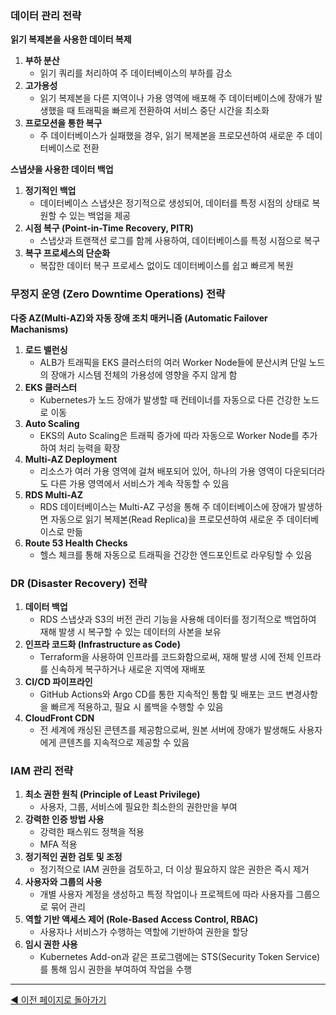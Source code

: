 ### 데이터 관리 전략

**읽기 복제본을 사용한 데이터 복제**

1. **부하 분산**
    - 읽기 쿼리를 처리하여 주 데이터베이스의 부하를 감소
2. **고가용성**
    - 읽기 복제본을 다른 지역이나 가용 영역에 배포해 주 데이터베이스에 장애가 발생했을 때 트래픽을 빠르게 전환하여 서비스 중단 시간을 최소화
3. **프로모션을 통한 복구**
    - 주 데이터베이스가 실패했을 경우, 읽기 복제본을 프로모션하여 새로운 주 데이터베이스로 전환

**스냅샷을 사용한 데이터 백업**

1. **정기적인 백업**
    - 데이터베이스 스냅샷은 정기적으로 생성되어, 데이터를 특정 시점의 상태로 복원할 수 있는 백업을 제공
2. **시점 복구 (Point-in-Time Recovery, PITR)**
    - 스냅샷과 트랜잭션 로그를 함께 사용하여, 데이터베이스를 특정 시점으로 복구
3. **복구 프로세스의 단순화**
    - 복잡한 데이터 복구 프로세스 없이도 데이터베이스를 쉽고 빠르게 복원

### 무정지 운영 (Zero Downtime Operations) 전략

**다중 AZ(Multi-AZ)와 자동 장애 조치 매커니즘 (Automatic Failover Machanisms)**

1. **로드 밸런싱**
    - ALB가 트래픽을 EKS 클러스터의 여러 Worker Node들에 분산시켜 단일 노드의 장애가 시스템 전체의 가용성에 영향을 주지 않게 함
2. **EKS 클러스터**
    - Kubernetes가 노드 장애가 발생할 때 컨테이너를 자동으로 다른 건강한 노드로 이동
3. **Auto Scaling**
    - EKS의 Auto Scaling은 트래픽 증가에 따라 자동으로 Worker Node를 추가하여 처리 능력을 확장
4. **Multi-AZ Deployment**
    - 리소스가 여러 가용 영역에 걸쳐 배포되어 있어, 하나의 가용 영역이 다운되더라도 다른 가용 영역에서 서비스가 계속 작동할 수 있음
5. **RDS Multi-AZ**
    - RDS 데이터베이스는 Multi-AZ 구성을 통해 주 데이터베이스에 장애가 발생하면 자동으로 읽기 복제본(Read Replica)을 프로모션하여 새로운 주 데이터베이스로 만듦
6. **Route 53 Health Checks**
    - 헬스 체크를 통해 자동으로 트래픽을 건강한 엔드포인트로 라우팅할 수 있음

### DR (Disaster Recovery) 전략

1. **데이터 백업**
    - RDS 스냅샷과 S3의 버전 관리 기능을 사용해 데이터를 정기적으로 백업하여 재해 발생 시 복구할 수 있는 데이터의 사본을 보유
2. **인프라 코드화 (Infrastructure as Code)**
    - Terraform을 사용하여 인프라를 코드화함으로써, 재해 발생 시에 전체 인프라를 신속하게 복구하거나 새로운 지역에 재배포
3. **CI/CD 파이프라인**
    - GitHub Actions와 Argo CD를 통한 지속적인 통합 및 배포는 코드 변경사항을 빠르게 적용하고, 필요 시 롤백을 수행할 수 있음
4. **CloudFront CDN**
    - 전 세계에 캐싱된 콘텐츠를 제공함으로써, 원본 서버에 장애가 발생해도 사용자에게 콘텐츠를 지속적으로 제공할 수 있음

### IAM 관리 전략

1. **최소 권한 원칙 (Principle of Least Privilege)**
    - 사용자, 그룹, 서비스에 필요한 최소한의 권한만을 부여
2. **강력한 인증 방법 사용**
    - 강력한 패스워드 정책을 적용
    - MFA 적용
3. **정기적인 권한 검토 및 조정**
    - 정기적으로 IAM 권한을 검토하고, 더 이상 필요하지 않은 권한은 즉시 제거
4. **사용자와 그룹의 사용**
    - 개별 사용자 계정을 생성하고 특정 작업이나 프로젝트에 따라 사용자를 그룹으로 묶어 관리
5. **역할 기반 액세스 제어 (Role-Based Access Control, RBAC)**
    - 사용자나 서비스가 수행하는 역할에 기반하여 권한을 할당
6. **임시 권한 사용**
    - Kubernetes Add-on과 같은 프로그램에는 STS(Security Token Service)를 통해 임시 권한을 부여하여 작업을 수행

---
[◀️ 이전 페이지로 돌아가기](https://github.com/ssg-salesync/ssg-salesync?tab=readme-ov-file#522-salesync-%EC%9D%B8%ED%94%84%EB%9D%BC-%EC%84%A4%EA%B3%84-%EC%A0%84%EB%9E%B5)

